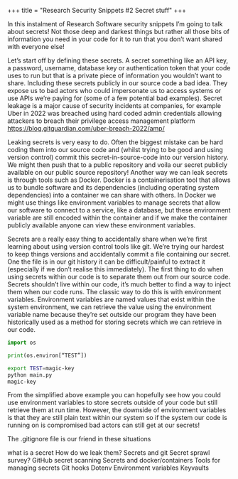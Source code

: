 +++
title = "Research Security Snippets #2 Secret stuff"
+++

In this instalment of Research Software security snippets I’m going to talk about secrets! Not those deep and darkest things but rather all those bits of information you need in your code for it to run that you don’t want shared with everyone else!
<!-- more -->
Let’s start off by defining these secrets. A secret something like an API key, a password, username, database key or authentication token that your code uses to run but that is a private piece of information you wouldn’t want to share. Including these secrets publicly in our source code a bad idea. They expose us to bad actors who could impersonate us to access systems or use APIs we’re paying for (some of a few potential bad examples). Secret leakage is a major cause of security incidents at companies, for example Uber in 2022 was breached using hard coded admin credentials allowing attackers to breach their privilege access management platform  https://blog.gitguardian.com/uber-breach-2022/amp/

Leaking secrets is very easy to do. Often the biggest mistake can be hard coding them into our source code and (whilst trying to be good and using version control) commit this secret-in-source-code into our version history. We might then push that to a public repository and voila our secret publicly available on our public source repository! 
Another way we can leak secrets is through tools such as Docker. Docker is a containerisation tool that allows us to bundle software and its dependencies (including operating system dependencies) into a container we can share with others. In Docker we might use things like environment variables to manage secrets that allow our software to connect to a service, like a database, but these environment variable are still encoded within the container and if we make the container publicly available anyone can view these environment variables.

Secrets are a really easy thing to accidentally share when we’re first learning about using version control tools like git. We’re trying our hardest to keep things versions and accidentally commit a file containing our secret. One the file is in our git history it can be difficult/painful to extract it (especially if we don’t realise this immediately). The first thing to do when using secrets within our code is to separate them out from our source code. Secrets shouldn’t live within our code, it’s much better to find a way to inject them when our code runs. The classic way to do this is with environment variables. Environment variables are named values that exist within the system environment, we can retrieve the value using the environment variable name because they’re set outside our program they have been historically used as a method for storing secrets which we can retrieve in our code.

```python
import os

print(os.environ[“TEST”])
```

```bash
export TEST=magic-key
python main.py
magic-key
```

From the simplified above example you can hopefully see how you could use environment variables to store secrets outside of your code but still retrieve them at run time. However, the downside of environment variables is that they are still plain text within our system so if the system our code is running on is compromised bad actors can still get at our secrets! 


The .gitignore file is our friend in these situations 

what is a secret
How do we leak them?
Secrets and git
Secret sprawl survey?
GitHub secret scanning 
Secrets and docker/containers
Tools for managing secrets
Git hooks
Dotenv
Environment variables
Keyvaults

